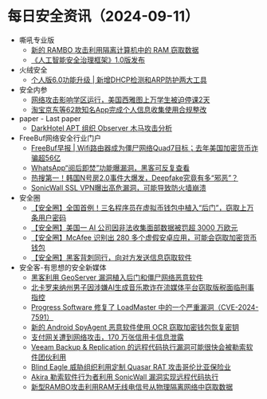 # 每日安全资讯（2024-09-11）

- 嘶吼专业版
  - [新的 RAMBO 攻击利用隔离计算机中的 RAM 窃取数据](https://mp.weixin.qq.com/s?__biz=MzI0MDY1MDU4MQ==&mid=2247577888&idx=1&sn=cfb6c0ff1f4f7265e8691b474dee4fc1&chksm=e914611ade63e80c991084d049b2238e45009b443d2bb69f875e4db551213f0ecdc1efa469a9&scene=58&subscene=0#rd)
  - [《人工智能安全治理框架》1.0版发布](https://mp.weixin.qq.com/s?__biz=MzI0MDY1MDU4MQ==&mid=2247577888&idx=2&sn=a9779cf94429edc60eeb7b08aa15ba59&chksm=e914611ade63e80c626144e732b0ff32fe44b2b2508162f108bb506c82ee960a52ed8da17025&scene=58&subscene=0#rd)
- 火绒安全
  - [个人版6.0功能升级 | 新增DHCP检测和ARP防护两大工具](https://mp.weixin.qq.com/s?__biz=MzI3NjYzMDM1Mg==&mid=2247519828&idx=1&sn=8b9e53f37e48220733879a1c2c78a4d9&chksm=eb70506bdc07d97d4adc03a8d94d956a13884b4383e708a6e48b1fb4db58c50cc237b9f8df03&scene=58&subscene=0#rd)
- 安全内参
  - [网络攻击影响学区运行，美国西雅图上万学生被迫停课2天](https://mp.weixin.qq.com/s?__biz=MzI4NDY2MDMwMw==&mid=2247512580&idx=1&sn=55daad9e42913083ac7c82816067d056&chksm=ebfaf524dc8d7c32808b86700bbee2cef6b0ccc8536f0e020379f4d6b61456b47ce3fba64c6f&scene=58&subscene=0#rd)
  - [淘宝京东等62款知名App完成个人信息收集使用合规整改](https://mp.weixin.qq.com/s?__biz=MzI4NDY2MDMwMw==&mid=2247512580&idx=2&sn=2152fdbc75169efe1d0c327d62162a34&chksm=ebfaf524dc8d7c32d2e48c578198c056afbfca8a8c758b788d2d7a20f3c50f8129a64139cebc&scene=58&subscene=0#rd)
- paper - Last paper
  - [DarkHotel APT 组织 Observer 木马攻击分析](https://paper.seebug.org/3225/)
- FreeBuf网络安全行业门户
  - [FreeBuf早报 | Wifi路由器成为僵尸网络Quad7目标；去年美国加密货币诈骗超56亿](https://www.freebuf.com/news/410690.html)
  - [WhatsApp“阅后即焚”功能曝漏洞，黑客可反复查看](https://www.freebuf.com/news/410675.html)
  - [热搜第一！韩国N号房2.0事件大爆发，Deepfake究竟有多“邪恶”？](https://www.freebuf.com/articles/neopoints/410664.html)
  - [SonicWall SSL VPN曝出高危漏洞，可能导致防火墙崩溃](https://www.freebuf.com/news/410635.html)
- 安全圈
  - [【安全圈】全国首例！三名程序员在虚拟币钱包中植入“后门”，窃取上万条用户密码](https://mp.weixin.qq.com/s?__biz=MzIzMzE4NDU1OQ==&mid=2652064313&idx=1&sn=f0e564b32de7f9a8451a7838cd09ce68&chksm=f36e6679c419ef6f89e6896804adff9e1368a071fdeda74e84abab8a9f3a1fbff730d6cd9350&scene=58&subscene=0#rd)
  - [【安全圈】美国一 AI 公司因非法收集面部数据被罚超 3000 万欧元](https://mp.weixin.qq.com/s?__biz=MzIzMzE4NDU1OQ==&mid=2652064313&idx=2&sn=1a2768fa4fc1c00cdb0d5257c8f13ab0&chksm=f36e6679c419ef6f6aabf549f51379c2bdefb5b3097e8d633c0b1971d029fc37b4b0f41e6637&scene=58&subscene=0#rd)
  - [【安全圈】McAfee 识别出 280 多个虚假安卓应用，可能会窃取加密货币钱包](https://mp.weixin.qq.com/s?__biz=MzIzMzE4NDU1OQ==&mid=2652064313&idx=3&sn=779efcc08939bdd90510ded9e796ed50&chksm=f36e6679c419ef6f32af6ed70d1c1bc2cf9c6ec712a4762d0fbf5fab5a13b9ec9c822a19b1d6&scene=58&subscene=0#rd)
  - [【安全圈】黑客背刺同行，向对方发送信息窃取软件](https://mp.weixin.qq.com/s?__biz=MzIzMzE4NDU1OQ==&mid=2652064313&idx=4&sn=0aa1c34198f22da1fad88f018223ddf9&chksm=f36e6679c419ef6f6509c94daed8b8325067c714e4eb88049e1be19548527e03aa43c500eb0a&scene=58&subscene=0#rd)
- 安全客-有思想的安全新媒体
  - [黑客利用 GeoServer 漏洞植入后门和僵尸网络恶意软件](https://www.anquanke.com/post/id/299929)
  - [北卡罗来纳州男子因涉嫌AI生成音乐欺诈在流媒体平台窃取版税面临刑事指控](https://www.anquanke.com/post/id/299933)
  - [Progress Software 修复了 LoadMaster 中的一个严重漏洞（CVE-2024-7591）](https://www.anquanke.com/post/id/299936)
  - [新的 Android SpyAgent 恶意软件使用 OCR 窃取加密钱包恢复密钥](https://www.anquanke.com/post/id/299939)
  - [支付网关遭到网络攻击，170 万张信用卡信息泄露](https://www.anquanke.com/post/id/299941)
  - [Veeam Backup & Replication 的远程代码执行漏洞可能很快会被勒索软件团伙利用](https://www.anquanke.com/post/id/299944)
  - [Blind Eagle 威胁组织利用定制 Quasar RAT 攻击哥伦比亚保险业](https://www.anquanke.com/post/id/299947)
  - [Akira 勒索软件行为者利用 SonicWall 漏洞实现远程代码执行](https://www.anquanke.com/post/id/299950)
  - [新型RAMBO攻击利用RAM无线电信号从物理隔离网络中窃取数据](https://www.anquanke.com/post/id/299952)
